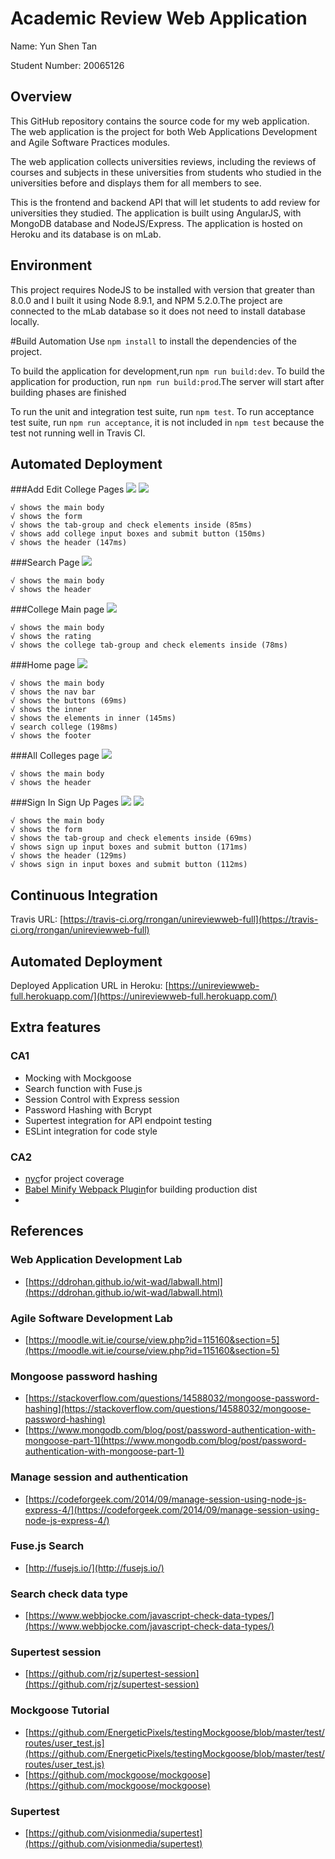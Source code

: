 <!-- eslint-disable no-alert -->

# Academic Review Web Application
Name: Yun Shen Tan

Student Number: 20065126
## Overview
This GitHub repository contains the source code for my web application.
The web application is the project for both Web Applications Development and Agile Software Practices modules.

The web application collects universities reviews, including the reviews of courses and subjects in these universities 
from students who studied in the universities before and displays them for all members to see.

This is the frontend and backend API that will let students to add review for universities they studied. The application
is built using AngularJS, with MongoDB database and NodeJS/Express. The application is hosted on Heroku and its database
is on mLab.

## Environment
This project requires NodeJS to be installed with version that greater than 8.0.0 and I built it using Node 8.9.1, and 
NPM 5.2.0.The project are connected to the mLab database so it does not need to install database locally.

#Build Automation
Use `npm install` to install the dependencies of the project.

To build the application for development,run `npm run build:dev`. To build the application for production,
run `npm run build:prod`.The server will start after building phases are finished

To run the unit and integration test suite, run `npm test`. To run acceptance test suite, run `npm run acceptance`, it 
is not included in `npm test` because the test not running well in Travis CI.

## Automated Deployment
###Add Edit College Pages
![](./img/addcollege.jpg)
![](./img/editcollege.jpg)

    √ shows the main body
    √ shows the form
    √ shows the tab-group and check elements inside (85ms)
    √ shows add college input boxes and submit button (150ms)
    √ shows the header (147ms)
###Search Page
![](./img/search.jpg)

    √ shows the main body
    √ shows the header
###College Main page
![](./img/collegemain.jpg)

    √ shows the main body
    √ shows the rating
    √ shows the college tab-group and check elements inside (78ms)
###Home page
![](./img/main.jpg)

    √ shows the main body
    √ shows the nav bar
    √ shows the buttons (69ms)
    √ shows the inner
    √ shows the elements in inner (145ms)
    √ search college (198ms)
    √ shows the footer
###All Colleges page
![](./img/allcolleges.jpg)

    √ shows the main body
    √ shows the header
###Sign In Sign Up Pages
![](./img/signin.jpg)
![](./img/signup.jpg)

    √ shows the main body
    √ shows the form
    √ shows the tab-group and check elements inside (69ms)
    √ shows sign up input boxes and submit button (171ms)
    √ shows the header (129ms)
    √ shows sign in input boxes and submit button (112ms)

## Continuous Integration
Travis URL: [https://travis-ci.org/rrongan/unireviewweb-full](https://travis-ci.org/rrongan/unireviewweb-full)

## Automated Deployment
Deployed Application URL in Heroku: [https://unireviewweb-full.herokuapp.com/](https://unireviewweb-full.herokuapp.com/) 

## Extra features
### CA1
+ Mocking with Mockgoose
+ Search function with Fuse.js
+ Session Control with Express session
+ Password Hashing with Bcrypt
+ Supertest integration for API endpoint testing
+ ESLint integration for code style
### CA2
+ [nyc](https://www.npmjs.com/package/nyc)for project coverage
+ [Babel Minify Webpack Plugin](https://github.com/webpack-contrib/babel-minify-webpack-plugin)for building production dist
+ 


## References

### Web Application Development Lab

+ [https://ddrohan.github.io/wit-wad/labwall.html](https://ddrohan.github.io/wit-wad/labwall.html)
### Agile Software Development Lab
+ [https://moodle.wit.ie/course/view.php?id=115160&section=5](https://moodle.wit.ie/course/view.php?id=115160&section=5)
### Mongoose password hashing
+ [https://stackoverflow.com/questions/14588032/mongoose-password-hashing](https://stackoverflow.com/questions/14588032/mongoose-password-hashing)
+ [https://www.mongodb.com/blog/post/password-authentication-with-mongoose-part-1](https://www.mongodb.com/blog/post/password-authentication-with-mongoose-part-1)
### Manage session and authentication
+ [https://codeforgeek.com/2014/09/manage-session-using-node-js-express-4/](https://codeforgeek.com/2014/09/manage-session-using-node-js-express-4/)
### Fuse.js Search
+ [http://fusejs.io/](http://fusejs.io/)
### Search check data type
+ [https://www.webbjocke.com/javascript-check-data-types/](https://www.webbjocke.com/javascript-check-data-types/)
### Supertest session
+ [https://github.com/rjz/supertest-session](https://github.com/rjz/supertest-session)
### Mockgoose Tutorial
+ [https://github.com/EnergeticPixels/testingMockgoose/blob/master/test/routes/user_test.js](https://github.com/EnergeticPixels/testingMockgoose/blob/master/test/routes/user_test.js)
+ [https://github.com/mockgoose/mockgoose](https://github.com/mockgoose/mockgoose)
### Supertest 
+ [https://github.com/visionmedia/supertest](https://github.com/visionmedia/supertest)
